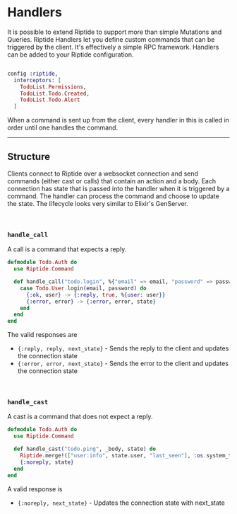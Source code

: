 # Handlers

It is possible to extend Riptide to support more than simple Mutations and Queries. Riptide Handlers let you define custom commands that can be triggered by the client. It's effectively a simple RPC framework. Handlers can be added to your Riptide configuration.

```elixir

config :riptide,
  interceptors: [
    TodoList.Permissions,
    TodoList.Todo.Created,
    TodoList.Todo.Alert
  ]


```

When a command is sent up from the client, every handler in this is called in order until one handles the command.

---

## Structure

Clients connect to Riptide over a websocket connection and send commands (either cast or calls) that contain an action and a body. Each connection has state that is passed into the handler when it is triggered by a command. The handler can process the command and choose to update the state. The lifecycle looks very similar to Elixir's GenServer.

&nbsp;

### `handle_call`

A call is a command that expects a reply.

```elixir
defmodule Todo.Auth do
  use Riptide.Command

  def handle_call("todo.login", %{"email" => email, "password" => password}, state) do
    case Todo.User.login(email, password) do
      {:ok, user} -> {:reply, true, %{user: user}}
      {:error, error} -> {:error, error, state}
    end
  end
end

```

The valid responses are

- `{:reply, reply, next_state}` - Sends the reply to the client and updates the connection state
- `{:error, error, next_state}` - Sends the error to the client and updates the connection state

&nbsp;

### `handle_cast`

A cast is a command that does not expect a reply.

```elixir
defmodule Todo.Auth do
  use Riptide.Command

  def handle_cast("todo.ping", _body, state) do
    Riptide.merge!(["user:info", state.user, "last_seen"], :os.system_time(:millisecond))
    {:noreply, state}
  end
end

```

A valid response is

- `{:noreply, next_state}` - Updates the connection state with next_state
